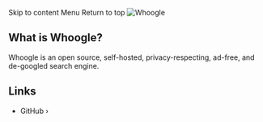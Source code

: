 Skip to content
Menu
Return to top
![Whoogle](https://raw.githubusercontent.com/benbusby/whoogle-search/main/docs/banner.png)
## What is Whoogle? ​
Whoogle is an open source, self-hosted, privacy-respecting, ad-free, and de-googled search engine.
## Links ​
  * GitHub ›


